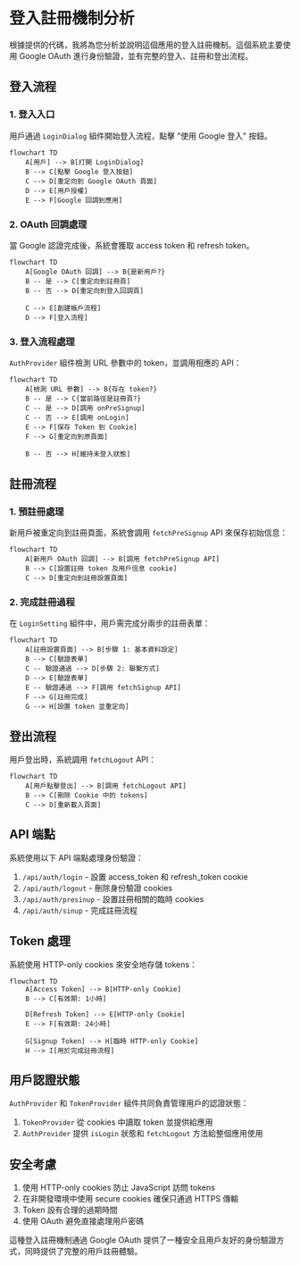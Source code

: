 # 登入註冊機制分析

根據提供的代碼，我將為您分析並說明這個應用的登入註冊機制。這個系統主要使用 Google OAuth 進行身份驗證，並有完整的登入、註冊和登出流程。

## 登入流程

### 1. 登入入口

用戶通過 `LoginDialog` 組件開始登入流程，點擊 "使用 Google 登入" 按鈕。

```mermaid
flowchart TD
    A[用戶] --> B[打開 LoginDialog]
    B --> C[點擊 Google 登入按鈕]
    C --> D[重定向到 Google OAuth 頁面]
    D --> E[用戶授權]
    E --> F[Google 回調到應用]
```

### 2. OAuth 回調處理

當 Google 認證完成後，系統會獲取 access token 和 refresh token。

```mermaid
flowchart TD
    A[Google OAuth 回調] --> B{是新用戶?}
    B -- 是 --> C[重定向到註冊頁]
    B -- 否 --> D[重定向到登入回調頁]
    
    C --> E[創建帳戶流程]
    D --> F[登入流程]
```

### 3. 登入流程處理

`AuthProvider` 組件檢測 URL 參數中的 token，並調用相應的 API：

```mermaid
flowchart TD
    A[檢測 URL 參數] --> B{存在 token?}
    B -- 是 --> C{當前路徑是註冊頁?}
    C -- 是 --> D[調用 onPreSignup]
    C -- 否 --> E[調用 onLogin]
    E --> F[保存 Token 到 Cookie]
    F --> G[重定向到原頁面]
    
    B -- 否 --> H[維持未登入狀態]
```

## 註冊流程

### 1. 預註冊處理

新用戶被重定向到註冊頁面，系統會調用 `fetchPreSignup` API 來保存初始信息：

```mermaid
flowchart TD
    A[新用戶 OAuth 回調] --> B[調用 fetchPreSignup API]
    B --> C[設置註冊 token 及用戶信息 cookie]
    C --> D[重定向到註冊設置頁面]
```

### 2. 完成註冊過程

在 `LoginSetting` 組件中，用戶需完成分兩步的註冊表單：

```mermaid
flowchart TD
    A[註冊設置頁面] --> B[步驟 1: 基本資料設定]
    B --> C[驗證表單]
    C -- 驗證通過 --> D[步驟 2: 聯繫方式]
    D --> E[驗證表單]
    E -- 驗證通過 --> F[調用 fetchSignup API]
    F --> G[註冊完成]
    G --> H[設置 token 並重定向]
```

## 登出流程

用戶登出時，系統調用 `fetchLogout` API：

```mermaid
flowchart TD
    A[用戶點擊登出] --> B[調用 fetchLogout API]
    B --> C[刪除 Cookie 中的 tokens]
    C --> D[重新載入頁面]
```

## API 端點

系統使用以下 API 端點處理身份驗證：

1. `/api/auth/login` - 設置 access_token 和 refresh_token cookie
2. `/api/auth/logout` - 刪除身份驗證 cookies
3. `/api/auth/presinup` - 設置註冊相關的臨時 cookies
4. `/api/auth/sinup` - 完成註冊流程

## Token 處理

系統使用 HTTP-only cookies 來安全地存儲 tokens：

```mermaid
flowchart TD
    A[Access Token] --> B[HTTP-only Cookie]
    B --> C[有效期: 1小時]
    
    D[Refresh Token] --> E[HTTP-only Cookie]
    E --> F[有效期: 24小時]
    
    G[Signup Token] --> H[臨時 HTTP-only Cookie]
    H --> I[用於完成註冊流程]
```

## 用戶認證狀態

`AuthProvider` 和 `TokenProvider` 組件共同負責管理用戶的認證狀態：

1. `TokenProvider` 從 cookies 中讀取 token 並提供給應用
2. `AuthProvider` 提供 `isLogin` 狀態和 `fetchLogout` 方法給整個應用使用

## 安全考慮

1. 使用 HTTP-only cookies 防止 JavaScript 訪問 tokens
2. 在非開發環境中使用 secure cookies 確保只通過 HTTPS 傳輸
3. Token 設有合理的過期時間
4. 使用 OAuth 避免直接處理用戶密碼

這種登入註冊機制通過 Google OAuth 提供了一種安全且用戶友好的身份驗證方式，同時提供了完整的用戶註冊體驗。
